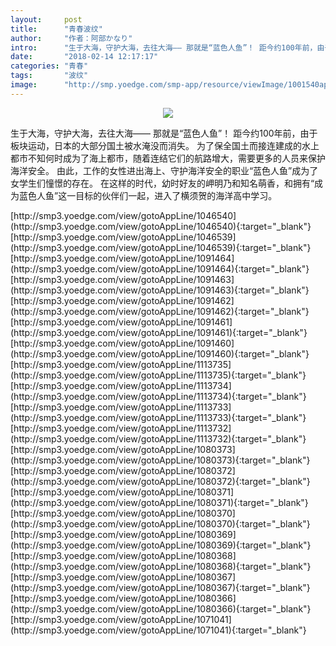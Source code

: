 ```yaml
---
layout:     post
title:      "青春波纹"
author:     "作者：阿部かなり"
intro:      "生于大海，守护大海，去往大海—— 那就是“蓝色人鱼”！ 距今约100年前，由于板块运动，日本的大部分国土被水淹没而消失。 为了保全国土而接连建成的水上都市不知何时成为了海上都市，随着连结它们的航路增大，需要更多的人员来保护海洋安全。 由此，工作的女性进出海上、守护海洋安全的职业“蓝色人鱼”成为了女学生们憧憬的存在。 在这样的时代，幼时好友的岬明乃和知名萌香，和拥有“成为蓝色人鱼”这一目标的伙伴们一起，进入了横须贺的海洋高中学习。"
date:       "2018-02-14 12:17:17"
categories: "青春"
tags:       "波纹"
image:      "http://smp.yoedge.com/smp-app/resource/viewImage/1001540appline.png"
---
```

<div style="text-align: center">
<p><img src="http://smp.yoedge.com/smp-app/resource/viewImage/1001540appline.png"/></p>
</div>
<p class="post-meta">
<span>生于大海，守护大海，去往大海—— 那就是“蓝色人鱼”！ 距今约100年前，由于板块运动，日本的大部分国土被水淹没而消失。 为了保全国土而接连建成的水上都市不知何时成为了海上都市，随着连结它们的航路增大，需要更多的人员来保护海洋安全。 由此，工作的女性进出海上、守护海洋安全的职业“蓝色人鱼”成为了女学生们憧憬的存在。 在这样的时代，幼时好友的岬明乃和知名萌香，和拥有“成为蓝色人鱼”这一目标的伙伴们一起，进入了横须贺的海洋高中学习。</span>
</p>
[http://smp3.yoedge.com/view/gotoAppLine/1046540](http://smp3.yoedge.com/view/gotoAppLine/1046540){:target="_blank"}
[http://smp3.yoedge.com/view/gotoAppLine/1046539](http://smp3.yoedge.com/view/gotoAppLine/1046539){:target="_blank"}
[http://smp3.yoedge.com/view/gotoAppLine/1091464](http://smp3.yoedge.com/view/gotoAppLine/1091464){:target="_blank"}
[http://smp3.yoedge.com/view/gotoAppLine/1091463](http://smp3.yoedge.com/view/gotoAppLine/1091463){:target="_blank"}
[http://smp3.yoedge.com/view/gotoAppLine/1091462](http://smp3.yoedge.com/view/gotoAppLine/1091462){:target="_blank"}
[http://smp3.yoedge.com/view/gotoAppLine/1091461](http://smp3.yoedge.com/view/gotoAppLine/1091461){:target="_blank"}
[http://smp3.yoedge.com/view/gotoAppLine/1091460](http://smp3.yoedge.com/view/gotoAppLine/1091460){:target="_blank"}
[http://smp3.yoedge.com/view/gotoAppLine/1113735](http://smp3.yoedge.com/view/gotoAppLine/1113735){:target="_blank"}
[http://smp3.yoedge.com/view/gotoAppLine/1113734](http://smp3.yoedge.com/view/gotoAppLine/1113734){:target="_blank"}
[http://smp3.yoedge.com/view/gotoAppLine/1113733](http://smp3.yoedge.com/view/gotoAppLine/1113733){:target="_blank"}
[http://smp3.yoedge.com/view/gotoAppLine/1113732](http://smp3.yoedge.com/view/gotoAppLine/1113732){:target="_blank"}
[http://smp3.yoedge.com/view/gotoAppLine/1080373](http://smp3.yoedge.com/view/gotoAppLine/1080373){:target="_blank"}
[http://smp3.yoedge.com/view/gotoAppLine/1080372](http://smp3.yoedge.com/view/gotoAppLine/1080372){:target="_blank"}
[http://smp3.yoedge.com/view/gotoAppLine/1080371](http://smp3.yoedge.com/view/gotoAppLine/1080371){:target="_blank"}
[http://smp3.yoedge.com/view/gotoAppLine/1080370](http://smp3.yoedge.com/view/gotoAppLine/1080370){:target="_blank"}
[http://smp3.yoedge.com/view/gotoAppLine/1080369](http://smp3.yoedge.com/view/gotoAppLine/1080369){:target="_blank"}
[http://smp3.yoedge.com/view/gotoAppLine/1080368](http://smp3.yoedge.com/view/gotoAppLine/1080368){:target="_blank"}
[http://smp3.yoedge.com/view/gotoAppLine/1080367](http://smp3.yoedge.com/view/gotoAppLine/1080367){:target="_blank"}
[http://smp3.yoedge.com/view/gotoAppLine/1080366](http://smp3.yoedge.com/view/gotoAppLine/1080366){:target="_blank"}
[http://smp3.yoedge.com/view/gotoAppLine/1071041](http://smp3.yoedge.com/view/gotoAppLine/1071041){:target="_blank"}


